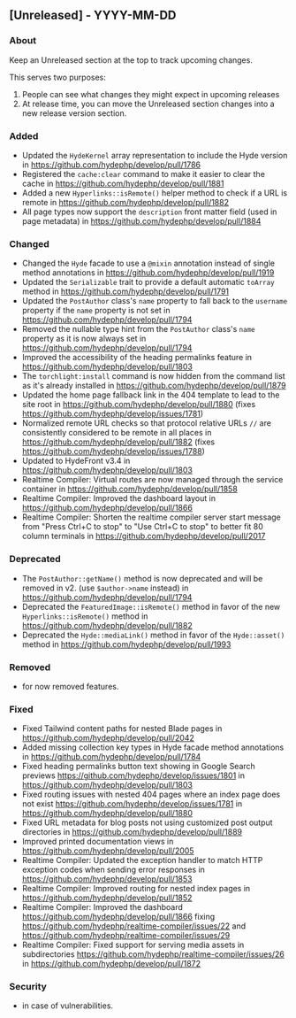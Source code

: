 ## [Unreleased] - YYYY-MM-DD

### About

Keep an Unreleased section at the top to track upcoming changes.

This serves two purposes:

1. People can see what changes they might expect in upcoming releases
2. At release time, you can move the Unreleased section changes into a new release version section.

### Added
- Updated the `HydeKernel` array representation to include the Hyde version in https://github.com/hydephp/develop/pull/1786
- Registered the `cache:clear` command to make it easier to clear the cache in https://github.com/hydephp/develop/pull/1881
- Added a new `Hyperlinks::isRemote()` helper method to check if a URL is remote in https://github.com/hydephp/develop/pull/1882
- All page types now support the `description` front matter field (used in page metadata) in https://github.com/hydephp/develop/pull/1884

### Changed
- Changed the `Hyde` facade to use a `@mixin` annotation instead of single method annotations in https://github.com/hydephp/develop/pull/1919
- Updated the `Serializable` trait to provide a default automatic `toArray` method in https://github.com/hydephp/develop/pull/1791
- Updated the `PostAuthor` class's `name` property to fall back to the `username` property if the `name` property is not set in https://github.com/hydephp/develop/pull/1794
- Removed the nullable type hint from the `PostAuthor` class's `name` property as it is now always set in https://github.com/hydephp/develop/pull/1794
- Improved the accessibility of the heading permalinks feature in https://github.com/hydephp/develop/pull/1803
- The `torchlight:install` command is now hidden from the command list as it's already installed in https://github.com/hydephp/develop/pull/1879
- Updated the home page fallback link in the 404 template to lead to the site root in https://github.com/hydephp/develop/pull/1880 (fixes https://github.com/hydephp/develop/issues/1781)
- Normalized remote URL checks so that protocol relative URLs `//` are consistently considered to be remote in all places in https://github.com/hydephp/develop/pull/1882 (fixes https://github.com/hydephp/develop/issues/1788)
- Updated to HydeFront v3.4 in https://github.com/hydephp/develop/pull/1803
- Realtime Compiler: Virtual routes are now managed through the service container in https://github.com/hydephp/develop/pull/1858
- Realtime Compiler: Improved the dashboard layout in https://github.com/hydephp/develop/pull/1866
- Realtime Compiler: Shorten the realtime compiler server start message from "Press Ctrl+C to stop" to "Use Ctrl+C to stop" to better fit 80 column terminals in https://github.com/hydephp/develop/pull/2017

### Deprecated
- The `PostAuthor::getName()` method is now deprecated and will be removed in v2. (use `$author->name` instead) in https://github.com/hydephp/develop/pull/1794
- Deprecated the `FeaturedImage::isRemote()` method in favor of the new `Hyperlinks::isRemote()` method in https://github.com/hydephp/develop/pull/1882
- Deprecated the `Hyde::mediaLink()` method in favor of the `Hyde::asset()` method in https://github.com/hydephp/develop/pull/1993

### Removed
- for now removed features.

### Fixed
- Fixed Tailwind content paths for nested Blade pages in https://github.com/hydephp/develop/pull/2042
- Added missing collection key types in Hyde facade method annotations in https://github.com/hydephp/develop/pull/1784
- Fixed heading permalinks button text showing in Google Search previews https://github.com/hydephp/develop/issues/1801 in https://github.com/hydephp/develop/pull/1803
- Fixed routing issues with nested 404 pages where an index page does not exist https://github.com/hydephp/develop/issues/1781 in https://github.com/hydephp/develop/pull/1880
- Fixed URL metadata for blog posts not using customized post output directories in https://github.com/hydephp/develop/pull/1889
- Improved printed documentation views in https://github.com/hydephp/develop/pull/2005
- Realtime Compiler: Updated the exception handler to match HTTP exception codes when sending error responses in https://github.com/hydephp/develop/pull/1853
- Realtime Compiler: Improved routing for nested index pages in https://github.com/hydephp/develop/pull/1852
- Realtime Compiler: Improved the dashboard https://github.com/hydephp/develop/pull/1866 fixing https://github.com/hydephp/realtime-compiler/issues/22 and https://github.com/hydephp/realtime-compiler/issues/29
- Realtime Compiler: Fixed support for serving media assets in subdirectories https://github.com/hydephp/realtime-compiler/issues/26 in https://github.com/hydephp/develop/pull/1872

### Security
- in case of vulnerabilities.
